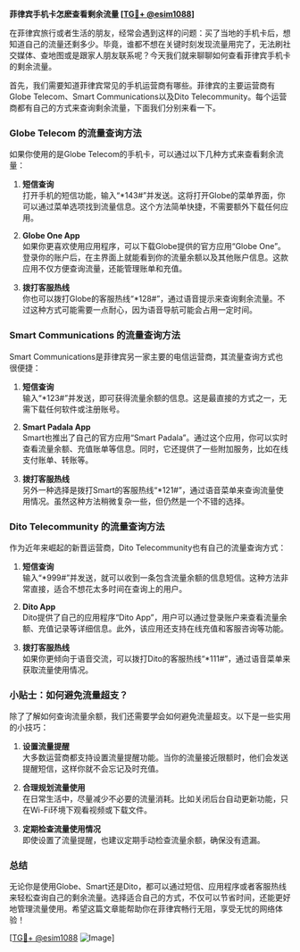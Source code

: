 **菲律宾手机卡怎麽查看剩余流量 [[TG💪+ @esim1088](https://t.me/s/esim1088)]**

在菲律宾旅行或者生活的朋友，经常会遇到这样的问题：买了当地的手机卡后，想知道自己的流量还剩多少。毕竟，谁都不想在关键时刻发现流量用完了，无法刷社交媒体、查地图或是跟家人朋友联系呢？今天我们就来聊聊如何查看菲律宾手机卡的剩余流量。

首先，我们需要知道菲律宾常见的手机运营商有哪些。菲律宾的主要运营商有Globe Telecom、Smart Communications以及Dito Telecommunity。每个运营商都有自己的方式来查询剩余流量，下面我们分别来看一下。

### **Globe Telecom 的流量查询方法**

如果你使用的是Globe Telecom的手机卡，可以通过以下几种方式来查看剩余流量：

1. **短信查询**  
   打开手机的短信功能，输入“*143#”并发送。这将打开Globe的菜单界面，你可以通过菜单选项找到流量信息。这个方法简单快捷，不需要额外下载任何应用。

2. **Globe One App**  
   如果你更喜欢使用应用程序，可以下载Globe提供的官方应用“Globe One”。登录你的账户后，在主界面上就能看到你的流量余额以及其他账户信息。这款应用不仅方便查询流量，还能管理账单和充值。

3. **拨打客服热线**  
   你也可以拨打Globe的客服热线“*128#”，通过语音提示来查询剩余流量。不过这种方式可能需要一点耐心，因为语音导航可能会占用一定时间。

### **Smart Communications 的流量查询方法**

Smart Communications是菲律宾另一家主要的电信运营商，其流量查询方式也很便捷：

1. **短信查询**  
   输入“*123#”并发送，即可获得流量余额的信息。这是最直接的方式之一，无需下载任何软件或注册账号。

2. **Smart Padala App**  
   Smart也推出了自己的官方应用“Smart Padala”。通过这个应用，你可以实时查看流量余额、充值账单等信息。同时，它还提供了一些附加服务，比如在线支付账单、转账等。

3. **拨打客服热线**  
   另外一种选择是拨打Smart的客服热线“*121#”，通过语音菜单来查询流量使用情况。虽然这种方法稍微复杂一些，但仍然是一个不错的选择。

### **Dito Telecommunity 的流量查询方法**

作为近年来崛起的新晋运营商，Dito Telecommunity也有自己的流量查询方式：

1. **短信查询**  
   输入“*999#”并发送，就可以收到一条包含流量余额的信息短信。这种方法非常直接，适合不想花太多时间在查询上的用户。

2. **Dito App**  
   Dito提供了自己的应用程序“Dito App”，用户可以通过登录账户来查看流量余额、充值记录等详细信息。此外，该应用还支持在线充值和客服咨询等功能。

3. **拨打客服热线**  
   如果你更倾向于语音交流，可以拨打Dito的客服热线“*111#”，通过语音菜单来获取流量使用情况。

### **小贴士：如何避免流量超支？**

除了了解如何查询流量余额，我们还需要学会如何避免流量超支。以下是一些实用的小技巧：

1. **设置流量提醒**  
   大多数运营商都支持设置流量提醒功能。当你的流量接近限额时，他们会发送提醒短信，这样你就不会忘记及时充值。

2. **合理规划流量使用**  
   在日常生活中，尽量减少不必要的流量消耗。比如关闭后台自动更新功能，只在Wi-Fi环境下观看视频或下载文件。

3. **定期检查流量使用情况**  
   即使设置了流量提醒，也建议定期手动检查流量余额，确保没有遗漏。

### **总结**

无论你是使用Globe、Smart还是Dito，都可以通过短信、应用程序或者客服热线来轻松查询自己的剩余流量。选择适合自己的方式，不仅可以节省时间，还能更好地管理流量使用。希望这篇文章能帮助你在菲律宾畅行无阻，享受无忧的网络体验！  

[[TG💪+ @esim1088](https://t.me/s/esim1088) ![Image](https://i.postimg.cc/4NQfJmqS/Snipaste-2025-05-13-00-14-12.png)]